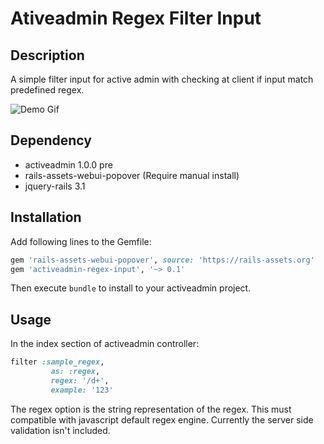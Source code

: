 # Ativeadmin Regex Filter Input

## Description

A simple filter input for active admin with checking at client if input match predefined regex.

![Demo Gif](http://g.recordit.co/ReSXY68Lhb.gif)

## Dependency

* activeadmin 1.0.0 pre
* rails-assets-webui-popover (Require manual install)
* jquery-rails 3.1

## Installation

Add following lines to the Gemfile:

```ruby
gem 'rails-assets-webui-popover', source: 'https://rails-assets.org'
gem 'activeadmin-regex-input', '~> 0.1'
```

Then execute `bundle` to install to your activeadmin project.


## Usage
In the index section of activeadmin controller:
```ruby
filter :sample_regex,
         as: :regex,
         regex: '/d+',
         example: '123'
```

The regex option is the string representation of the regex. This must compatible with javascript default regex engine. Currently the server side validation isn't included.